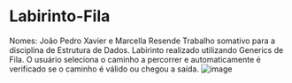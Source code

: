 # Labirinto-Fila
Nomes: João Pedro Xavier e Marcella Resende
Trabalho somativo para a disciplina de Estrutura de Dados.
Labirinto realizado utilizando Generics de Fila.
O usuário seleciona o caminho a percorrer e automaticamente é verificado se o caminho é válido ou chegou a saída.
![image](https://user-images.githubusercontent.com/80941562/174203723-484eb635-d3c3-47ff-90d1-1147d0c3476d.png)

 

